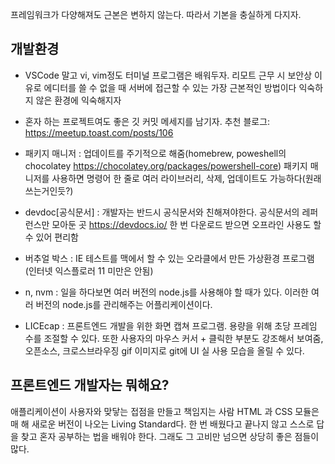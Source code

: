 프레임워크가 다양해져도 근본은 변하지 않는다.
따라서 기본을 충실하게 다지자.

## 개발환경

- VSCode 말고 vi, vim정도 터미널 프로그램은 배워두자.
  리모트 근무 시 보안상 이유로 에디터를 쓸 수 없을 때 서버에 접근할 수 있는 가장 근본적인 방법이다
  익숙하지 않은 환경에 익숙해지자

- 혼자 하는 프로젝트여도 좋은 깃 커밋 메세지를 남기자. 추천 블로그: https://meetup.toast.com/posts/106

- 패키지 매니저 : 업데이트를 주기적으로 해줌(homebrew, poweshell의 chocolatey https://chocolatey.org/packages/powershell-core)
  패키지 매니저를 사용하면 명령어 한 줄로 여러 라이브러리, 삭제, 업데이트도 가능하다(원래 쓰는거인듯?)

- devdoc[공식문서] : 개발자는 반드시 공식문서와 친해져야한다.
  공식문서의 레퍼런스만 모아둔 곳 https://devdocs.io/
  한 번 다운로드 받으면 오프라인 사용도 할 수 있어 편리함

- 버추얼 박스 : IE 테스트를 맥에서 할 수 있는 오라클에서 만든 가상환경 프로그램(인터넷 익스플로러 11 미만은 안됨)

- n, nvm : 일을 하다보면 여러 버전의 node.js를 사용해야 할 때가 있다. 이러한 여러 버전의 node.js를 관리해주는 어플리케이션이다.

- LICEcap : 프론트엔드 개발을 위한 화면 캡쳐 프로그램. 용량을 위해 초당 프레임 수를 조절할 수 있다.
  또한 사용자의 마우스 커서 + 클릭한 부분도 강조해서 보여줌, 오픈소스, 크로스브라우징
  gif 이미지로 git에 UI 실 사용 모습을 올릴 수 있다.

## 프론트엔드 개발자는 뭐해요?

애플리케이션이 사용자와 맞닿는 접점을 만들고 책임지는 사람
HTML 과 CSS 모듈은 매 해 새로운 버전이 나오는 Living Standard다.
한 번 배웠다고 끝나지 않고 스스로 답을 찾고 혼자 공부하는 법을 배워야 한다.
그래도 그 고비만 넘으면 상당히 좋은 점들이 많다.
